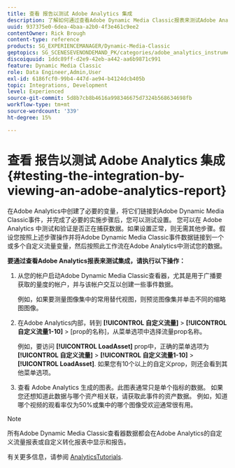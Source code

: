 ```yaml
---
title: 查看 报告以测试 Adobe Analytics 集成
description: 了解如何通过查看Adobe Dynamic Media Classic报表来测试Adobe Analytics中的集成。
uuid: 937375e0-6dea-4baa-a2b0-4f3e461c9ee2
contentOwner: Rick Brough
content-type: reference
products: SG_EXPERIENCEMANAGER/Dynamic-Media-Classic
geptopics: SG_SCENESEVENONDEMAND_PK/categories/adobe_analytics_instrumentation_kit
discoiquuid: 1ddc89ff-d2e9-42eb-a442-aa6b9871c991
feature: Dynamic Media Classic
role: Data Engineer,Admin,User
exl-id: 6186fcf0-99b4-447d-ae94-b4124dcb405b
topic: Integrations, Development
level: Experienced
source-git-commit: 5d8b7cb8b4616a998346675d7324b568634698fb
workflow-type: tm+mt
source-wordcount: '339'
ht-degree: 15%

---
```


# 查看 报告以测试 Adobe Analytics 集成{#testing-the-integration-by-viewing-an-adobe-analytics-report}

在Adobe Analytics中创建了必要的变量，将它们链接到Adobe Dynamic Media Classic事件，并完成了必要的实施步骤后，您可以测试设置。 您可以在 Adobe Analytics 中测试和验证是否正在捕获数据。如果设置正常，则无需其他步骤。假设您按照上述步骤操作并将Adobe Dynamic Media Classic事件数据链接到一个或多个自定义流量变量，然后按照此工作流在Adobe Analytics中测试您的数据。

**要通过查看Adobe Analytics报表来测试集成，请执行以下操作：**

1. 从您的帐户启动Adobe Dynamic Media Classic查看器，尤其是用于广播要获取的量度的帐户，并与该帐户交互以创建一些事件数据。

   例如，如果要测量图像集中的常用替代视图，则预览图像集并单击不同的缩略图图像。

1. 在Adobe Analytics内部，转到 **[!UICONTROL 自定义流量]** > **[!UICONTROL 自定义流量1-10]** > [prop的名称]，从菜单选项中选择流量prop名称。

   例如，要访问 **[!UICONTROL LoadAsset]** prop中，正确的菜单选项为 **[!UICONTROL 自定义流量]** > **[!UICONTROL 自定义流量1-10]** > **[!UICONTROL LoadAsset]**. 如果您有10个以上的自定义prop，则还会看到其他菜单选项。

1. 查看 Adobe Analytics 生成的图表。此图表通常只是单个指标的数据。 如果您还想知道此数据与哪个资产相关联，请获取此事件的资产数据。 例如，知道哪个视频的观看率仅为50%或集中的哪个图像受欢迎通常很有用。

>[!NOTE]
>
>所有Adobe Dynamic Media Classic查看器数据都会在Adobe Analytics的自定义流量报表或自定义转化报表中显示和报告。

有关更多信息，请参阅 [AnalyticsTutorials](https://experienceleague.adobe.com/docs/analytics-learn/tutorials/overview.html).